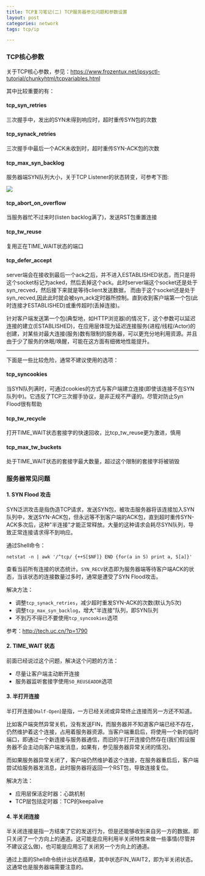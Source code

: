```yaml
---
title: TCP复习笔记(二) TCP服务器参见问题和参数设置
layout: post 
categories: network
tags: tcp/ip

---
```


### TCP核心参数

关于TCP核心参数，参见：https://www.frozentux.net/ipsysctl-tutorial/chunkyhtml/tcpvariables.html

其中比较重要的有：

####  tcp_syn_retries

三次握手中，发出的SYN未得到响应时，超时重传SYN包的次数

#### tcp_synack_retries

三次握手中最后一个ACK未收到时，超时重传SYN-ACK包的次数

#### tcp_max_syn_backlog

服务器端SYN队列大小，关于TCP Listener的状态转变，可参考下图:

![](/assets/image/201510/tcp_listen_queues.png)

#### tcp_abort_on_overflow

当服务器忙不过来时(listen backlog满了)，发送RST包重置连接

#### tcp_tw_reuse

复用正在TIME_WAIT状态的端口

#### tcp_defer_accept

server端会在接收到最后一个ack之后，并不进入ESTABLISHED状态，而只是将这个socket标记为acked，然后丢掉这个ack。此时server端这个socket还是处于syn_recved，然后接下来就是等待client发送数据， 而由于这个socket还是处于syn_recved,因此此时就会被syn_ack定时器所控制。直到收到客户端第一个包(此时连接才ESTABLISHED)或重传超时(丢掉连接)。

针对客户端发送第一个包(典型地，如HTTP浏览器)的情况下，这个参数可以延迟连接的建立(ESTABLISHED)，在应用层体现为延迟连接服务(进程/线程/Actor)的创建，对某些对最大连接(服务)数有限制的服务器，可以更充分地利用资源。并且由于少了服务的休眠/唤醒，可能在这方面有细微地性能提升。

<!--more-->

---
下面是一些比较危险，通常不建议使用的选项：

#### tcp_syncookies

 当SYN队列满时，可通过cookies的方式与客户端建立连接(即使该连接不在SYN队列中)。它违反了TCP三次握手协议，是非正规不严谨的。尽管对防止Syn Flood很有帮助

#### tcp_tw_recycle

打开TIME_WAIT状态套接字的快速回收，比tcp_tw_reuse更为激进，慎用

#### tcp_max_tw_buckets

处于TIME_WAIT状态的套接字最大数量，超过这个限制的套接字将被销毁

### 服务器常见问题

#### 1. SYN Flood 攻击

SYN泛洪攻击是指伪造TCP请求，发送SYN包，被攻击服务器将该连接加入SYN队列中，发送SYN-ACK包，但永远等不到客户端的ACK包，直到超时重传SYN-ACK多次后，这种"半连接"才能正常释放。大量的这种请求会耗尽SYN队列，导致正常连接请求得不到响应。

通过Shell命令： 

	netstat -n | awk '/^tcp/ {++S[$NF]} END {for(a in S) print a, S[a]}' 
	
查看当前所有连接的状态统计。`SYN_RECV`状态即为服务器端等待客户端ACK的状态，当该状态的连接数量过多时，通常是遭受了SYN Flood攻击。

解决方法：

- 调整`tcp_synack_retries`，减少超时重发SYN-ACK的次数(默认为5次)
- 调整`tcp_max_syn_backlog`，增大"半连接"队列，即SYN队列
- 不到万不得已不要使用`tcp_syncookies`选项

参考：http://tech.uc.cn/?p=1790

#### 2. TIME_WAIT 状态

前面已经说过这个问题，解决这个问题的方法：

- 尽量让客户端主动断开连接
- 服务器监听套接字使用`SO_REUSEADDR`选项

#### 3. 半打开连接

半打开连接(`Half-Open`)是指，一方已经关闭或异常终止连接而另一方还不知道。

比如客户端突然异常关机，没有发送FIN，而服务器并不知道客户端已经不存在，仍然维护着这个连接，占用着服务器资源。当客户端重启后，将使用一个新的临时端口，即通过一个新连接与服务器通信，而旧的半打开连接仍然存在(我们假设服务器不会主动向客户端发消息，如果有，参见服务器异常关闭的情况)。

而如果服务器异常关闭了，客户端仍然维护着这个连接，在服务器重启后，客户端尝试给服务器发消息，此时服务器将返回一个RST包，导致连接复位。

解决方法：

- 应用层保活定时器：心跳机制
- TCP层包括定时器：TCP的keepalive

#### 4. 半关闭连接

半关闭连接是指一方结束了它的发送行为，但是还能够收到来自另一方的数据。即只关闭了一个方向上的通道。这可能是应用利用半关闭特性来做一些事情(尽管并不建议这么做)，也可能是应用忘了关闭另一个方向上的通道。

通过上面的Shell命令统计出状态结果，其中状态FIN_WAIT2，即为半关闭状态。这通常也是服务器端需要注意的。






